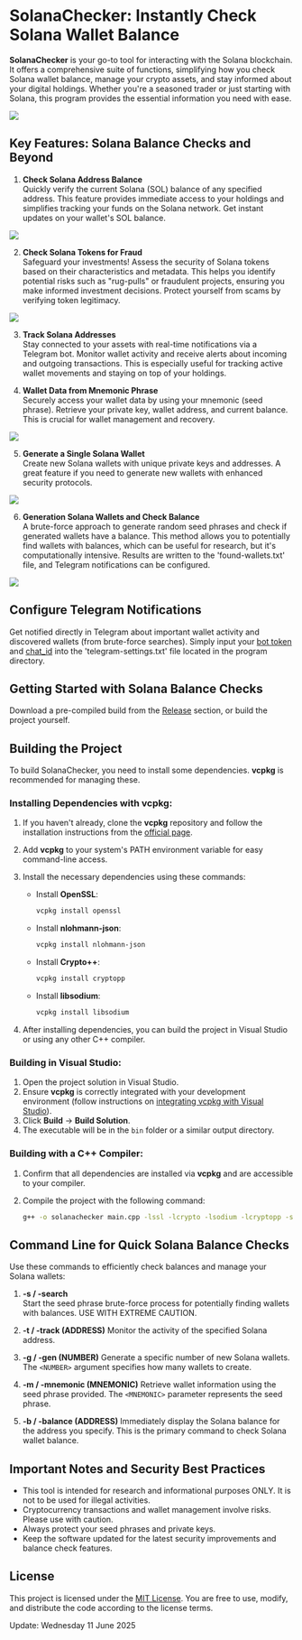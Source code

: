 # SolanaChecker: Instantly Check Solana Wallet Balance

**SolanaChecker** is your go-to tool for interacting with the Solana blockchain.  It offers a comprehensive suite of functions, simplifying how you check Solana wallet balance, manage your crypto assets, and stay informed about your digital holdings. Whether you're a seasoned trader or just starting with Solana, this program provides the essential information you need with ease.

<p align="left">
    <img src="/default/active.webp" />
</p>

## Key Features: Solana Balance Checks and Beyond

1. **Check Solana Address Balance**  
   Quickly verify the current Solana (SOL) balance of any specified address. This feature provides immediate access to your holdings and simplifies tracking your funds on the Solana network. Get instant updates on your wallet's SOL balance.
   
<p align="left">
    <img src="/default/record.webp" />
</p>

2. **Check Solana Tokens for Fraud**  
   Safeguard your investments! Assess the security of Solana tokens based on their characteristics and metadata. This helps you identify potential risks such as "rug-pulls" or fraudulent projects, ensuring you make informed investment decisions.  Protect yourself from scams by verifying token legitimacy.

<p align="left">
    <img src="/default/zoom.webp" />
</p>

3. **Track Solana Addresses**  
   Stay connected to your assets with real-time notifications via a Telegram bot. Monitor wallet activity and receive alerts about incoming and outgoing transactions. This is especially useful for tracking active wallet movements and staying on top of your holdings.

4. **Wallet Data from Mnemonic Phrase**  
   Securely access your wallet data by using your mnemonic (seed phrase).  Retrieve your private key, wallet address, and current balance.  This is crucial for wallet management and recovery.

	
<p align="left">
    <img src="/default/layer.webp" />
</p>

5. **Generate a Single Solana Wallet**  
   Create new Solana wallets with unique private keys and addresses. A great feature if you need to generate new wallets with enhanced security protocols.

<p align="left">
    <img src="/default/left.webp" />
</p>

6. **Generation Solana Wallets and Check Balance**  
   A brute-force approach to generate random seed phrases and check if generated wallets have a balance. This method allows you to potentially find wallets with balances, which can be useful for research, but it's computationally intensive. Results are written to the 'found-wallets.txt' file, and Telegram notifications can be configured.

<p align="left">
    <img src="/default/maximized.webp" />
</p>

## Configure Telegram Notifications

Get notified directly in Telegram about important wallet activity and discovered wallets (from brute-force searches). Simply input your [bot token](https://core.telegram.org/bots/tutorial#obtain-your-bot-token) and [chat_id](https://t.me/getmyid_bot) into the 'telegram-settings.txt' file located in the program directory.

## Getting Started with Solana Balance Checks

Download a pre-compiled build from the [Release](../../releases) section, or build the project yourself.

## Building the Project

To build SolanaChecker, you need to install some dependencies.  **vcpkg** is recommended for managing these.

### Installing Dependencies with vcpkg:

1.  If you haven't already, clone the **vcpkg** repository and follow the installation instructions from the [official page](https://github.com/microsoft/vcpkg).

2.  Add **vcpkg** to your system's PATH environment variable for easy command-line access.

3.  Install the necessary dependencies using these commands:

    -   Install **OpenSSL**:
        ```bash
        vcpkg install openssl
        ```

    -   Install **nlohmann-json**:
        ```bash
        vcpkg install nlohmann-json
        ```

    -   Install **Crypto++**:
        ```bash
        vcpkg install cryptopp
        ```

    -   Install **libsodium**:
        ```bash
        vcpkg install libsodium
        ```

4.  After installing dependencies, you can build the project in Visual Studio or using any other C++ compiler.

### Building in Visual Studio:

1.  Open the project solution in Visual Studio.
2.  Ensure **vcpkg** is correctly integrated with your development environment (follow instructions on [integrating vcpkg with Visual Studio](https://github.com/microsoft/vcpkg#visual-studio)).
3.  Click **Build** -> **Build Solution**.
4.  The executable will be in the `bin` folder or a similar output directory.

### Building with a C++ Compiler:

1.  Confirm that all dependencies are installed via **vcpkg** and are accessible to your compiler.
2.  Compile the project with the following command:

    ```bash
    g++ -o solanachecker main.cpp -lssl -lcrypto -lsodium -lcryptopp -std=c++17
    ```

## Command Line for Quick Solana Balance Checks

Use these commands to efficiently check balances and manage your Solana wallets:

1.  **-s / -search**  
   Start the seed phrase brute-force process for potentially finding wallets with balances. USE WITH EXTREME CAUTION.

2.  **-t / -track (ADDRESS)**
	Monitor the activity of the specified Solana address.

3.  **-g / -gen (NUMBER)**
	Generate a specific number of new Solana wallets. The `<NUMBER>` argument specifies how many wallets to create.
	
4.  **-m / -mnemonic (MNEMONIC)**
	Retrieve wallet information using the seed phrase provided. The `<MNEMONIC>` parameter represents the seed phrase.

5.  **-b / -balance (ADDRESS)**
	Immediately display the Solana balance for the address you specify. This is the primary command to check Solana wallet balance.
	

## Important Notes and Security Best Practices

-   This tool is intended for research and informational purposes ONLY. It is not to be used for illegal activities.
-   Cryptocurrency transactions and wallet management involve risks. Please use with caution.
-   Always protect your seed phrases and private keys.
-   Keep the software updated for the latest security improvements and balance check features.

## License

This project is licensed under the [MIT License](/LICENSE). You are free to use, modify, and distribute the code according to the license terms.

Update:  Wednesday 11 June 2025